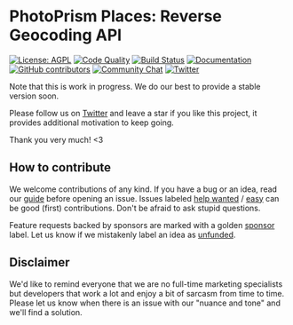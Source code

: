 PhotoPrism Places: Reverse Geocoding API
========================================

[![License: AGPL](https://img.shields.io/badge/license-AGPL-blue.svg)][license]
[![Code Quality](https://goreportcard.com/badge/github.com/photoprism/photoprism-places)][goreport]
[![Build Status](https://travis-ci.org/photoprism/photoprism-places.png?branch=develop)][ci]
[![Documentation](https://readthedocs.org/projects/photoprism-docs/badge/?version=latest&style=flat)][docs]
[![GitHub contributors](https://img.shields.io/github/contributors/photoprism/photoprism-places.svg)](https://github.com/photoprism/photoprism-places/graphs/contributors/)
[![Community Chat](https://img.shields.io/badge/chat-on%20gitter-4aa087.svg)][chat]
[![Twitter](https://img.shields.io/badge/follow-@browseyourlife-00acee.svg)][twitter]

Note that this is work in progress. We do our best to provide a stable version soon. 

Please follow us on [Twitter][twitter] and leave a star if you like this project, it provides additional motivation to keep going.

Thank you very much! <3

## How to contribute ##

We welcome contributions of any kind. If you have a bug or an idea, read our 
[guide](https://docs.photoprism.org/en/latest/contribute/) before opening an issue.
Issues labeled [help wanted](https://github.com/photoprism/photoprism-places/labels/help%20wanted) / 
[easy](https://github.com/photoprism/photoprism-places/issues?q=is%3Aissue+is%3Aopen+label%3Aeasy) can be
good (first) contributions. Don't be afraid to ask stupid questions.

Feature requests backed by sponsors are marked with a golden [sponsor][sponsored issues] label.
Let us know if we mistakenly label an idea as [unfunded][unfunded issues].

## Disclaimer ##

We'd like to remind everyone that we are no full-time marketing specialists but developers that work a lot and enjoy a bit of sarcasm from time to time. Please let us know when there is an issue with our "nuance and tone" and we'll find a solution.

[help]: https://groups.google.com/a/photoprism.org/forum/#!forum/help
[license]: https://github.com/photoprism/photoprism-places/blob/develop/LICENSE
[patreon]: https://www.patreon.com/photoprism
[paypal]: https://www.paypal.me/photoprism
[goreport]: https://goreportcard.com/report/github.com/photoprism/photoprism-places
[coverage]: https://codecov.io/gh/photoprism/photoprism-places
[ci]: https://travis-ci.org/photoprism/photoprism-places
[docs]: https://docs.photoprism.org/en/latest/
[issuehunt]: https://issuehunt.io/repos/119160553
[chat]: https://gitter.im/browseyourlife/community
[twitter]: https://twitter.com/browseyourlife
[unfunded issues]: https://github.com/photoprism/photoprism-places/issues?q=is%3Aissue+is%3Aopen+label%3Aunfunded
[sponsored issues]: https://github.com/photoprism/photoprism-places/issues?q=is%3Aissue+is%3Aopen+label%3Asponsor
